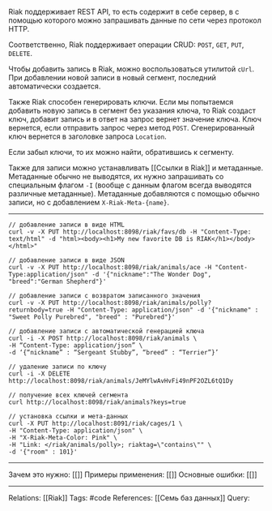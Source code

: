 Riak поддерживает REST API, то есть содержит в себе сервер, в с помощью которого можно запрашивать данные по сети через протокол HTTP. 

Соответственно, Riak поддерживает операции CRUD: `POST`, `GET`, `PUT`, `DELETE`. 

Чтобы добавить запись в Riak, можно воспользоваться утилитой `cUrl`. При добавлении новой записи в новый сегмент, последний автоматически создается. 

Также Riak способен генерировать ключи. Если мы попытаемся добавить новую запись в сегмент без указания ключа, то Riak создаст ключ, добавит запись и в ответ на запрос вернет значение ключа. Ключ вернется, если отправить запрос через метод `POST`. 
Сгенерированный ключ вернется в заголовке запроса `Location`. 

Если забыл ключи, то их можно найти, обратившись к сегменту. 

Также для записи можно устанавливать [[Ссылки в Riak]] и метаданные. Метаданные обычно не выводятся, их нужно запрашивать со специальным флагом `-I` (вообще с данным флагом всегда выводятся различные метаданные). Метаданные добавляются с помощью обычно записи, но с добавлением `X-Riak-Meta-{name}`. 

___
```
// добавление записи в виде HTML
curl -v -X PUT http://localhost:8098/riak/favs/db -H "Content-Type: text/html" -d "html><body><h1>My new favorite DB is RIAK</h1></body></html>"

// добавление записи в виде JSON
curl -v -X PUT http://localhost:8098/riak/animals/ace -H "Content-Type:application/json" -d '{"nickname":"The Wonder Dog", "breed":"German Shepherd"}'

// добавление записи с возвратом записанного значения
curl -v -X PUT http://localhost:8098/riak/animals/polly?returnbody=true -H "Content-Type: application/json" -d '{"nickname" : "Sweet Polly Purebred", "breed" : "Purebred"}'

// добавление записи с автоматической генерацией ключа
curl -i -X POST http://localhost:8098/riak/animals \
-H “Content-Type: application/json” \
-d ‘{“nickname” : “Sergeant Stubby”, “breed” : “Terrier”}’

// удаление записи по ключу
curl -i -X DELETE http://localhost:8098/riak/animals/JeMYlwAvHvFi49nPF2OZL6tQ1Dy

// получение всех ключей сегмента
curl http://localhost:8098/riak/animals?keys=true

// установка ссылки и мета-данных
curl -X PUT http://localhost:8091/riak/cages/1 \
-H "Content-Type: application/json" \
-H "X-Riak-Meta-Color: Pink" \
-H "Link: </riak/animals/polly>; riaktag=\"contains\"" \
-d '{"room" : 101}'

```
___
Зачем это нужно: [[]] 
Примеры применения: [[]] 
Основные ошибки: [[]]
___
Relations: [[Riak]] 
Tags: #code 
References: [[Семь баз данных]] 
Query: 